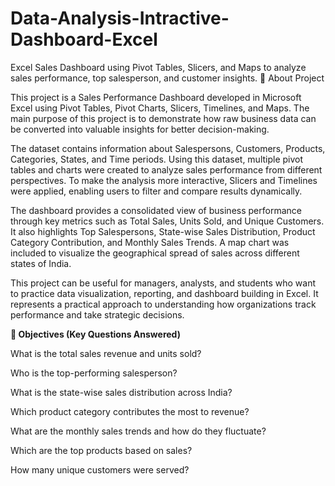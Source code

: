 # Data-Analysis-Intractive-Dashboard-Excel
Excel Sales Dashboard using Pivot Tables, Slicers, and Maps to analyze sales performance, top salesperson, and customer insights.
📌 About Project

This project is a Sales Performance Dashboard developed in Microsoft Excel using Pivot Tables, Pivot Charts, Slicers, Timelines, and Maps. The main purpose of this project is to demonstrate how raw business data can be converted into valuable insights for better decision-making.

The dataset contains information about Salespersons, Customers, Products, Categories, States, and Time periods. Using this dataset, multiple pivot tables and charts were created to analyze sales performance from different perspectives. To make the analysis more interactive, Slicers and Timelines were applied, enabling users to filter and compare results dynamically.

The dashboard provides a consolidated view of business performance through key metrics such as Total Sales, Units Sold, and Unique Customers. It also highlights Top Salespersons, State-wise Sales Distribution, Product Category Contribution, and Monthly Sales Trends. A map chart was included to visualize the geographical spread of sales across different states of India.

This project can be useful for managers, analysts, and students who want to practice data visualization, reporting, and dashboard building in Excel. It represents a practical approach to understanding how organizations track performance and take strategic decisions.

**🎯 Objectives (Key Questions Answered)**

What is the total sales revenue and units sold?

Who is the top-performing salesperson?

What is the state-wise sales distribution across India?

Which product category contributes the most to revenue?

What are the monthly sales trends and how do they fluctuate?

Which are the top products based on sales?

How many unique customers were served?
